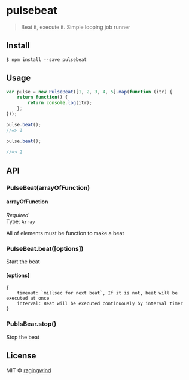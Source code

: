 # pulsebeat

> Beat it, execute it. Simple looping job runner


## Install

```
$ npm install --save pulsebeat
```


## Usage

```js
var pulse = new PulseBeat([1, 2, 3, 4, 5].map(function (itr) {
	return function() {
		return console.log(itr);
	};
}));

pulse.beat();
//=> 1

pulse.beat();

//=> 2
```


## API

### PulseBeat(arrayOfFunction)

#### arrayOfFunction

*Required*  
Type: `Array`

All of elements must be function to make a beat

### PulseBeat.beat([options])

Start the beat

#### [options]
```
{
	timeout: `millsec for next beat`, If it is not, beat will be executed at once
	interval: Beat will be executed continuously by interval timer
}
```

### PublsBear.stop()

Stop the beat

## License

MIT © [ragingwind](http://ragingwind.me)
